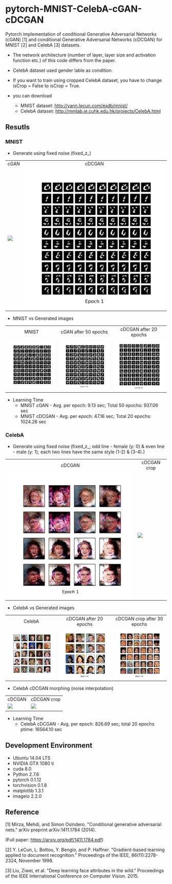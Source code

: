 # pytorch-MNIST-CelebA-cGAN-cDCGAN
Pytorch implementation of conditional Generative Adversarial Networks (cGAN) [1] and conditional Generative Adversarial Networks (cDCGAN) for MNIST [2] and CelebA [3] datasets.

* The network architecture (number of layer, layer size and activation function etc.) of this code differs from the paper.

* CelebA dataset used gender lable as condition.

* If you want to train using cropped CelebA dataset, you have to change isCrop = False to isCrop = True.

* you can download
  - MNIST dataset: http://yann.lecun.com/exdb/mnist/
  - CelebA dataset: http://mmlab.ie.cuhk.edu.hk/projects/CelebA.html

## Resutls
### MNIST
* Generate using fixed noise (fixed_z_)

<table align='center'>
<tr align='center'>
<td> cGAN</td>
<td> cDCGAN</td>
</tr>
<tr>
<td><img src = 'MNIST_cGAN_results/generation_animation.gif'>
<td><img src = 'MNIST_cDCGAN_results/MNIST_cDCGAN_generation_animation.gif'>
</tr>
</table>

* MNIST vs Generated images

<table align='center'>
<tr align='center'>
<td> MNIST </td>
<td> cGAN after 50 epochs </td>
<td> cDCGAN after 20 epochs </td>
</tr>
<tr>
<td><img src = 'MNIST_cGAN_results/raw_MNIST.png'>
<td><img src = 'MNIST_cGAN_results/MNIST_cGAN_50.png'>
<td><img src = 'MNIST_cDCGAN_results/MNIST_cDCGAN_20.png'>
</tr>
</table>

* Learning Time
  * MNIST cGAN - Avg. per epoch: 9.13 sec; Total 50 epochs: 937.06 sec
  * MNIST cDCGAN - Avg. per epoch: 47.16 sec; Total 20 epochs: 1024.26 sec

### CelebA
* Generate using fixed noise (fixed_z_; odd line - female (y: 0) & even line - male (y: 1); each two lines have the same style (1-2) & (3-4).)

<table align='center'>
<tr align='center'>
<td> cDCGAN</td>
<td> cDCGAN crop</td>
</tr>
<tr>
<td><img src = 'CelebA_cDCGAN_results/CelebA_cDCGAN_generation_animation.gif'>
<td><img src = 'CelebA_cDCGAN_crop_results/CelebA_cDCGAN_crop_generation_animation.gif'>
</tr>
</table>

* CelebA vs Generated images

<table align='center'>
<tr align='center'>
<td> CelebA </td>
<td> cDCGAN after 20 epochs </td>
<td> cDCGAN crop after 30 epochs </td>
</tr>
<tr>
<td><img src = 'CelebA_cDCGAN_results/raw_CelebA.png'>
<td><img src = 'CelebA_cDCGAN_results/CelebA_cDCGAN_20.png'>
<td><img src = 'CelebA_cDCGAN_crop_results/CelebA_cDCGAN_crop_30.png'>
</tr>
</table>

* CelebA cDCGAN morphing (noise interpolation)
<table align='center'>
<tr align='center'>
<td> cDCGAN </td>
<td> cDCGAN crop </td>
</tr>
<tr>
<td><img src = 'CelebA_cDCGAN_results/CelebA_cDCGAN_morp.png'>
<td><img src = 'CelebA_cDCGAN_crop_results/CelebA_cDCGAN_crop_morp.png'>
</tr>
</table>

* Learning Time
  * CelebA cDCGAN - Avg. per epoch: 826.69 sec; total 20 epochs ptime: 16564.10 sec

## Development Environment

* Ubuntu 14.04 LTS
* NVIDIA GTX 1080 ti
* cuda 8.0
* Python 2.7.6
* pytorch 0.1.12
* torchvision 0.1.8
* matplotlib 1.3.1
* imageio 2.2.0

## Reference

[1] Mirza, Mehdi, and Simon Osindero. "Conditional generative adversarial nets." arXiv preprint arXiv:1411.1784 (2014).

(Full paper: https://arxiv.org/pdf/1411.1784.pdf)

[2] Y. LeCun, L. Bottou, Y. Bengio, and P. Haffner. "Gradient-based learning applied to document recognition." Proceedings of the IEEE, 86(11):2278-2324, November 1998.

[3] Liu, Ziwei, et al. "Deep learning face attributes in the wild." Proceedings of the IEEE International Conference on Computer Vision. 2015.
